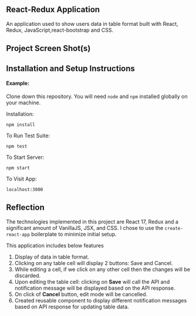 ## React-Redux Application

An application used to show users data in table format built with React, Redux, JavaScript,react-bootstrap and CSS.


## Project Screen Shot(s)



## Installation and Setup Instructions

#### Example:  

Clone down this repository. You will need `node` and `npm` installed globally on your machine.  

Installation:

`npm install`  

To Run Test Suite:  

`npm test`  

To Start Server:

`npm start`  

To Visit App:

`localhost:3000`  

## Reflection
The technologies implemented in this project are React 17, Redux and a significant amount of VanillaJS, JSX, and CSS. I chose to use the `create-react-app` boilerplate to minimize initial setup.

This application includes below features
1) Display of data in table format.
2) Clicking on any table cell will display 2 buttons: Save and Cancel.
3) While editing a cell, if we click on any other cell then the changes will be discarded.
4) Upon editing the table cell: clicking on **Save** will call the API and notification message will be displayed based on the API response.
5) On click of **Cancel** button, edit mode will be cancelled.
6) Created reusable component to display different notification messages based on API response for updating table data.
